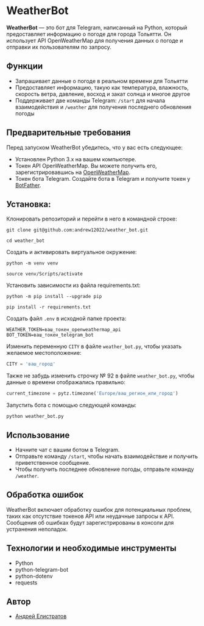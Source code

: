 # WeatherBot

**WeatherBot** — это бот для Telegram, написанный на Python, который предоставляет информацию о погоде для города Тольятти. Он использует API OpenWeatherMap для получения данных о погоде и отправки их пользователям по запросу.

## Функции
- Запрашивает данные о погоде в реальном времени для Тольятти
- Предоставляет информацию, такую как температура, влажность, скорость ветра, давление, восход и закат солнца и многое другое
- Поддерживает две команды Telegram: `/start` для начала взаимодействия и `/weather` для получения последнего обновления погоды

## Предварительные требования
Перед запуском WeatherBot убедитесь, что у вас есть следующее:
- Установлен Python 3.x на вашем компьютере.
- Токен API OpenWeatherMap. Вы можете получить его, зарегистрировавшись на [OpenWeatherMap](https://openweathermap.org/).
- Токен бота Telegram. Создайте бота в Telegram и получите токен у [BotFather](https://core.telegram.org/bots#botfather).

## Установка:

Клонировать репозиторий и перейти в него в командной строке:

```
git clone git@github.com:andrew12022/weather_bot.git
```

```
cd weather_bot
```

Cоздать и активировать виртуальное окружение:

```
python -m venv venv
```

```
source venv/Scripts/activate
```

Установить зависимости из файла requirements.txt:

```
python -m pip install --upgrade pip
```

```
pip install -r requirements.txt
```

Создать файл `.env` в исходной папке проекта:

```.env
WEATHER_TOKEN=ваш_токен_openweathermap_api
BOT_TOKEN=ваш_токен_telegram_bot
```

Изменить переменную `CITY` в файле `weather_bot.py`, чтобы указать желаемое местоположение:

```python
CITY = 'ваш_город'
```

Также не забудь изменить строчку № 92 в файле `weather_bot.py`, чтобы данные о времени отображались правильно:

```python
current_timezone = pytz.timezone('Europe/ваш_регион_или_город')
```

Запустить бота с помощью следующей команды:

```
python weather_bot.py
```

## Использование
- Начните чат с вашим ботом в Telegram.
- Отправьте команду `/start`, чтобы начать взаимодействие и получить приветственное сообщение.
- Чтобы получить последнее обновление погоды, отправьте команду `/weather`.

## Обработка ошибок
WeatherBot включает обработку ошибок для потенциальных проблем, таких как отсутствие токенов API или неудачные запросы к API. Сообщения об ошибках будут зарегистрированы в консоли для устранения неполадок.

## Технологии и необходимые инструменты
- Python
- python-telegram-bot
- python-dotenv
- requests

## Автор
- [Андрей Елистратов](https://github.com/andrew12022)
